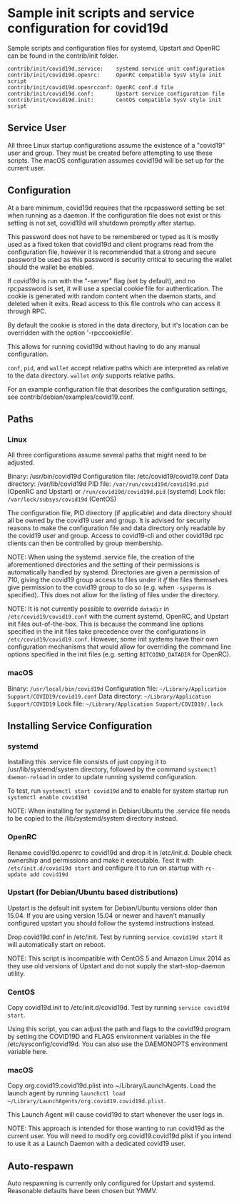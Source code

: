 Sample init scripts and service configuration for covid19d
==========================================================

Sample scripts and configuration files for systemd, Upstart and OpenRC
can be found in the contrib/init folder.

    contrib/init/covid19d.service:    systemd service unit configuration
    contrib/init/covid19d.openrc:     OpenRC compatible SysV style init script
    contrib/init/covid19d.openrcconf: OpenRC conf.d file
    contrib/init/covid19d.conf:       Upstart service configuration file
    contrib/init/covid19d.init:       CentOS compatible SysV style init script

Service User
---------------------------------

All three Linux startup configurations assume the existence of a "covid19" user
and group.  They must be created before attempting to use these scripts.
The macOS configuration assumes covid19d will be set up for the current user.

Configuration
---------------------------------

At a bare minimum, covid19d requires that the rpcpassword setting be set
when running as a daemon.  If the configuration file does not exist or this
setting is not set, covid19d will shutdown promptly after startup.

This password does not have to be remembered or typed as it is mostly used
as a fixed token that covid19d and client programs read from the configuration
file, however it is recommended that a strong and secure password be used
as this password is security critical to securing the wallet should the
wallet be enabled.

If covid19d is run with the "-server" flag (set by default), and no rpcpassword is set,
it will use a special cookie file for authentication. The cookie is generated with random
content when the daemon starts, and deleted when it exits. Read access to this file
controls who can access it through RPC.

By default the cookie is stored in the data directory, but it's location can be overridden
with the option '-rpccookiefile'.

This allows for running covid19d without having to do any manual configuration.

`conf`, `pid`, and `wallet` accept relative paths which are interpreted as
relative to the data directory. `wallet` *only* supports relative paths.

For an example configuration file that describes the configuration settings,
see contrib/debian/examples/covid19.conf.

Paths
---------------------------------

### Linux

All three configurations assume several paths that might need to be adjusted.

Binary:              /usr/bin/covid19d
Configuration file:  /etc/covid19/covid19.conf
Data directory:      /var/lib/covid19d
PID file:            `/var/run/covid19d/covid19d.pid` (OpenRC and Upstart) or `/run/covid19d/covid19d.pid` (systemd)
Lock file:           `/var/lock/subsys/covid19d` (CentOS)

The configuration file, PID directory (if applicable) and data directory
should all be owned by the covid19 user and group.  It is advised for security
reasons to make the configuration file and data directory only readable by the
covid19 user and group.  Access to covid19-cli and other covid19d rpc clients
can then be controlled by group membership.

NOTE: When using the systemd .service file, the creation of the aforementioned
directories and the setting of their permissions is automatically handled by
systemd. Directories are given a permission of 710, giving the covid19 group
access to files under it _if_ the files themselves give permission to the
covid19 group to do so (e.g. when `-sysperms` is specified). This does not allow
for the listing of files under the directory.

NOTE: It is not currently possible to override `datadir` in
`/etc/covid19/covid19.conf` with the current systemd, OpenRC, and Upstart init
files out-of-the-box. This is because the command line options specified in the
init files take precedence over the configurations in
`/etc/covid19/covid19.conf`. However, some init systems have their own
configuration mechanisms that would allow for overriding the command line
options specified in the init files (e.g. setting `BITCOIND_DATADIR` for
OpenRC).

### macOS

Binary:              `/usr/local/bin/covid19d`
Configuration file:  `~/Library/Application Support/COVID19/covid19.conf`
Data directory:      `~/Library/Application Support/COVID19`
Lock file:           `~/Library/Application Support/COVID19/.lock`

Installing Service Configuration
-----------------------------------

### systemd

Installing this .service file consists of just copying it to
/usr/lib/systemd/system directory, followed by the command
`systemctl daemon-reload` in order to update running systemd configuration.

To test, run `systemctl start covid19d` and to enable for system startup run
`systemctl enable covid19d`

NOTE: When installing for systemd in Debian/Ubuntu the .service file needs to be copied to the /lib/systemd/system directory instead.

### OpenRC

Rename covid19d.openrc to covid19d and drop it in /etc/init.d.  Double
check ownership and permissions and make it executable.  Test it with
`/etc/init.d/covid19d start` and configure it to run on startup with
`rc-update add covid19d`

### Upstart (for Debian/Ubuntu based distributions)

Upstart is the default init system for Debian/Ubuntu versions older than 15.04. If you are using version 15.04 or newer and haven't manually configured upstart you should follow the systemd instructions instead.

Drop covid19d.conf in /etc/init.  Test by running `service covid19d start`
it will automatically start on reboot.

NOTE: This script is incompatible with CentOS 5 and Amazon Linux 2014 as they
use old versions of Upstart and do not supply the start-stop-daemon utility.

### CentOS

Copy covid19d.init to /etc/init.d/covid19d. Test by running `service covid19d start`.

Using this script, you can adjust the path and flags to the covid19d program by
setting the COVID19D and FLAGS environment variables in the file
/etc/sysconfig/covid19d. You can also use the DAEMONOPTS environment variable here.

### macOS

Copy org.covid19.covid19d.plist into ~/Library/LaunchAgents. Load the launch agent by
running `launchctl load ~/Library/LaunchAgents/org.covid19.covid19d.plist`.

This Launch Agent will cause covid19d to start whenever the user logs in.

NOTE: This approach is intended for those wanting to run covid19d as the current user.
You will need to modify org.covid19.covid19d.plist if you intend to use it as a
Launch Daemon with a dedicated covid19 user.

Auto-respawn
-----------------------------------

Auto respawning is currently only configured for Upstart and systemd.
Reasonable defaults have been chosen but YMMV.
